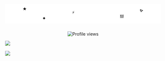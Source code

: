 <h1 align="center">
  <img src="name.svg" alt="FredZn1"/>
</h1>

<p align="center">
  <img src="https://komarev.com/ghpvc/?username=FredZn1&label=Profile%20views&color=0e75b6&style=flat" alt="Profile views" />
</p>

<a href="https://t.me/FredZn1"><img width="12px" src="https://upload.wikimedia.org/wikipedia/commons/12/82/Telegram_logo.svg">
</a></br>

![](https://github-profile-trophy.vercel.app/?username=Fredzn1&theme=radical&no-frame=false&no-bg=false&margin-w=4)
